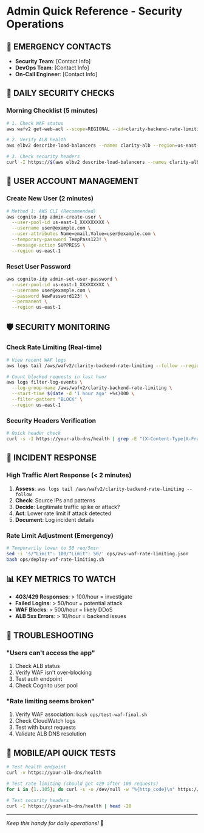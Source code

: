 # Admin Quick Reference - Security Operations

## 🚨 EMERGENCY CONTACTS
- **Security Team**: [Contact Info]
- **DevOps Team**: [Contact Info] 
- **On-Call Engineer**: [Contact Info]

## 🔐 DAILY SECURITY CHECKS

### Morning Checklist (5 minutes)
```bash
# 1. Check WAF status
aws wafv2 get-web-acl --scope=REGIONAL --id=clarity-backend-rate-limiting --region=us-east-1

# 2. Verify ALB health
aws elbv2 describe-load-balancers --names clarity-alb --region=us-east-1

# 3. Check security headers
curl -I https://$(aws elbv2 describe-load-balancers --names clarity-alb --query 'LoadBalancers[0].DNSName' --output text)/health
```

## 👤 USER ACCOUNT MANAGEMENT

### Create New User (2 minutes)
```bash
# Method 1: AWS CLI (Recommended)
aws cognito-idp admin-create-user \
  --user-pool-id us-east-1_XXXXXXXXX \
  --username user@example.com \
  --user-attributes Name=email,Value=user@example.com \
  --temporary-password TempPass123! \
  --message-action SUPPRESS \
  --region us-east-1
```

### Reset User Password
```bash
aws cognito-idp admin-set-user-password \
  --user-pool-id us-east-1_XXXXXXXXX \
  --username user@example.com \
  --password NewPassword123! \
  --permanent \
  --region us-east-1
```

## 🛡️ SECURITY MONITORING

### Check Rate Limiting (Real-time)
```bash
# View recent WAF logs
aws logs tail /aws/wafv2/clarity-backend-rate-limiting --follow --region us-east-1

# Count blocked requests in last hour
aws logs filter-log-events \
  --log-group-name /aws/wafv2/clarity-backend-rate-limiting \
  --start-time $(date -d '1 hour ago' +%s)000 \
  --filter-pattern "BLOCK" \
  --region us-east-1
```

### Security Headers Verification
```bash
# Quick header check
curl -s -I https://your-alb-dns/health | grep -E "(X-Content-Type|X-Frame|X-XSS|Strict-Transport|Content-Security|Referrer-Policy)"
```

## 🚨 INCIDENT RESPONSE

### High Traffic Alert Response (< 2 minutes)
1. **Assess**: `aws logs tail /aws/wafv2/clarity-backend-rate-limiting --follow`
2. **Check**: Source IPs and patterns
3. **Decide**: Legitimate traffic spike or attack?
4. **Act**: Lower rate limit if attack detected
5. **Document**: Log incident details

### Rate Limit Adjustment (Emergency)
```bash
# Temporarily lower to 50 req/5min
sed -i 's/"Limit": 100/"Limit": 50/' ops/aws-waf-rate-limiting.json
bash ops/deploy-waf-rate-limiting.sh
```

## 📊 KEY METRICS TO WATCH

- **403/429 Responses**: > 100/hour = investigate
- **Failed Logins**: > 50/hour = potential attack  
- **WAF Blocks**: > 500/hour = likely DDoS
- **ALB 5xx Errors**: > 10/hour = backend issues

## 🔧 TROUBLESHOOTING

### "Users can't access the app"
1. Check ALB status
2. Verify WAF isn't over-blocking
3. Test auth endpoint
4. Check Cognito user pool

### "Rate limiting seems broken"
1. Verify WAF association: `bash ops/test-waf-final.sh`
2. Check CloudWatch logs
3. Test with burst requests
4. Validate ALB DNS resolution

## 📱 MOBILE/API QUICK TESTS

```bash
# Test health endpoint
curl -v https://your-alb-dns/health

# Test rate limiting (should get 429 after 100 requests)
for i in {1..105}; do curl -s -o /dev/null -w "%{http_code}\n" https://your-alb-dns/health; done

# Test security headers
curl -I https://your-alb-dns/health | head -20
```

---
*Keep this handy for daily operations!* 🚀